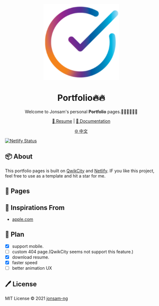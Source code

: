<br>
<p align="center">
<a href="https://portfolio.jonsam.site" target="_blank">
<img src="./logo.png" alt="portfolio" height="250" width="250"/>
</a>
<h1 align="center">Portfolio🔥🔥</h1>
</p>

<p align="center">
Welcome to Jonsam's personal <b>Portfolio</b> pages.🧑‍💻👩‍💻👨‍💻
</p>

<p align="center">
  <a href="https://resume.jonsam.site/示例">🍁 Resume</a> | <a href="https://portfolio.jonsam.site">📖 Documentation</a>
</p>

<p align="center">
  <a href="./README_zh-CN.md">🌐 中文</a>
</p>

[![Netlify Status](https://api.netlify.com/api/v1/badges/b8b6d187-189c-43d3-b7ef-67af7163da01/deploy-status)](https://app.netlify.com/sites/aquamarine-meringue-336076/deploys)



## 📦 About

This portfolio pages is built on [QwikCity](https://qwik.builder.io) and [Netlify](https://docs.netlify.com/edge-functions/overview/). IF you like this project, feel free to use as a template and hit a star for me.

## 🚀 Pages

## 🌟 Inspirations From

- [apple.com](https://www.apple.com.cn/iphone-14/)

## 📝 Plan

- [x] support mobile.
- [ ] custom 404 page.(QwikCity seems not support this feature.)
- [x] download resume.
- [x] faster speed
- [ ] better animation UX

## 🖊️ License

MIT License © 2021 [jonsam-ng](https://github.com/jonsam-ng)
